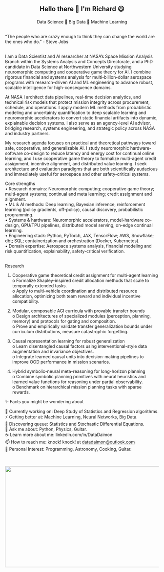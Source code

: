 <h2> <p align="center"> Hello there 👋 I'm Richard 😃 </h2>
                                   
<p align="center">    
  Data Science 🌱 Big Data 🌱 Machine Learning
</p>
   
<br>
“The people who are crazy enough to think they can change the world are the ones who do.” - Steve Jobs<br><br>


I am a Data Scientist and AI researcher at NASA’s Space Mission Analysis Branch within the Systems Analysis and Concepts Directorate, and a PhD candidate in Data Science at Northwestern University studying neuromorphic computing and cooperative game theory for AI. I combine rigorous financial and systems analysis for multi-billion-dollar aerospace programs with research-driven AI and ML engineering to advance robust, scalable intelligence for high-consequence domains.

At NASA I architect data pipelines, real-time decision analytics, and technical risk models that protect mission integrity across procurement, schedule, and operations. I apply modern ML methods from probabilistic modeling and uncertainty quantification to deep scalable learning and neuromorphic accelerators to convert static financial artifacts into dynamic, explainable decision systems. I also serve as an agency-level AI advisor, bridging research, systems engineering, and strategic policy across NASA and industry partners.

My research agenda focuses on practical and theoretical pathways toward safe, cooperative, and generalizable AI. I study neuromorphic hardware-software co-design to reduce latency and energy cost for continual online learning, and I use cooperative game theory to formalize multi-agent credit assignment, incentive alignment, and distributed value learning. I seek architecture and evaluation paradigms that are both scientifically audacious and immediately useful for aerospace and other safety-critical systems.

Core strengths<br>
•	Research domains: Neuromorphic computing; cooperative game theory; multi-agent systems; continual and meta learning; credit assignment and alignment.<br>
•	ML & AI methods: Deep learning, Bayesian inference, reinforcement learning (policy gradients, off-policy), causal discovery, probabilistic programming.<br>
•	Systems & hardware: Neuromorphic accelerators, model-hardware co-design, GPU/TPU pipelines, distributed model serving, on-edge continual learning.<br>
•	Engineering stack: Python, PyTorch, JAX, TensorFlow; AWS, Snowflake; dbt; SQL; containerization and orchestration (Docker, Kubernetes).<br>
•	Domain expertise: Aerospace systems analysis, financial modeling and risk quantification, explainability, safety-critical verification.<br><br>

Research
1.	Cooperative game theoretical credit assignment for multi-agent learning<br>
o	Formalize Shapley-inspired credit allocation methods that scale to temporally extended tasks.<br>
o	Apply to multi-vehicle coordination and distributed resource allocation, optimizing both team reward and individual incentive compatibility.<br>

2.	Modular, composable AGI curricula with provable transfer bounds<br>
o	Design architectures of specialized modules (perception, planning, memory) and protocols for gating and composition.<br>
o	Prove and empirically validate transfer generalization bounds under curriculum distributions, measure catastrophic forgetting.<br>

3.	Causal representation learning for robust generalization<br>
o	Learn disentangled causal factors using interventional-style data augmentation and invariance objectives.<br>
o	Integrate learned causal units into decision-making pipelines to improve OOD performance in mission scenarios.<br>

4.	Hybrid symbolic-neural meta-reasoning for long-horizon planning<br>
o	Combine symbolic planning primitives with neural heuristics and learned value functions for reasoning under partial observability.<br>
o	Benchmark on hierarchical mission planning tasks with sparse rewards.<br>

✨ Facts you might be wondering about <br>      

🔭 Currently working on: Deep Study of Statistics and Regression algorithms. <br> 
⚡ Getting better at: Machine Learning, Neural Networks, Big Data. <br>
🌱 Discovering queue: Statistics and Stochastic Differential Equations. <br>
💬 Ask me about: Python, Physics, Guitar. <br>
☕ Learn more about me: linkedin.com/in/DataDaimon<br>
📫 How to reach me: knock! knock! at datadaimon@outlook.com <br>
💜 Personal Interest: Programming, Astronomy, Cooking, Guitar. <br><br><br>

<p align="center">
  <img width="620" height="330" src="https://i.pinimg.com/736x/6c/b8/31/6cb83132a48d7d924c601d52689b254a--cool-gadgets-super.jpg">
</p><br><br>

<!--
**RickOrTreat/RickOrTreat** is a ✨ _special_ ✨ repository because its `README.md` (this file) appears on your GitHub profile.

Here are some ideas to get you started:

- 🔭 I’m currently working on ...
- 🌱 I’m currently learning ...
- 👯 I’m looking to collaborate on ...
- 🤔 I’m looking for help with ...
- 💬 Ask me about ...
- 📫 How to reach me: ...
- 😄 Pronouns: ...
- ⚡ Fun fact: ...
-->
